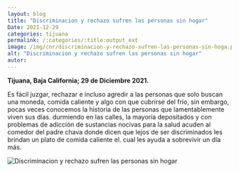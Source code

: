 ```yaml
---
layout: blog
title: "Discriminacion y rechazo sufren las personas sin hogar"
Date: 2021-12-29
categories: tijuana
permalink: /:categories/:title:output_ext
image: /img/cnr/discriminacion-y-rechazo-sufren-las-personas-sin-hoga.png
alt: "Discriminacion y rechazo sufren las personas sin hogar"
autor:
---
```


**Tijuana, Baja California; 29 de Diciembre 2021.** 

Es fácil juzgar, rechazar e incluso agredir a las personas que solo buscan una moneda, comida caliente y algo con que cubrirse del frío, sin embargo, pocas veces conocemos la historia de las personas que lamentablemente viven sus días.
durmiendo en las calles, la mayoría depositados y con problemas de adicción de sustancias nocivas para la salud acuden al comedor del padre chava donde dicen que lejos de ser discriminados les brindan un plato de comida caliente el.
cual les ayuda a sobrevivir un día más.


<div id="carouselExampleSlidesOnly" class="carousel slide" data-ride="carousel">
  <div class="carousel-inner">
    <div class="carousel-item active">
       <img class="d-block w-100" src="/img/cnr/discriminacion-y-rechazo-sufren-las-personas-sin-hoga.png" loading="lazy"  alt="Discriminacion y rechazo sufren las personas sin hogar">
    </div>
  </div>
</div>